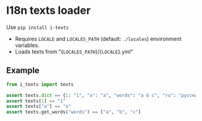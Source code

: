 # I18n texts loader

Use `pip install i-texts`

- Requires `LOCALE` and `LOCALES_PATH` (default: `./locales`) environment variables.
- Loads texts from "{`LOCALES_PATH`}/{`LOCALE`}.yml"

## Example

```py
from i_texts import texts

assert texts.dict == {1: "1", "a": "a", "words": "a b c", "ru": "русский"}
assert texts[1] == "1"
assert texts["a"] == "a"
assert texts.get_words("words") == ["a", "b", "c"]
```
